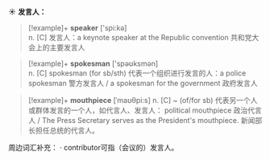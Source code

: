 ☀ <span class="category">**发言人：**</span> 
>[!example]+ <span class="vocabulary">**speaker**</span> ['spi:kə]  
> <span class="definition">n. [C] 发言人：</span>a keynote speaker at the Republic convention 共和党大会上的主要发言人

>[!example]+ <span class="vocabulary">**spokesman**</span> ['spəʊksmən]  
> <span class="definition">n. [C] spokesman (for sb/sth) 代表一个组织进行发言的人：</span>a police spokesman 警方发言人 / a spokesman for the government 政府发言人

>[!example]+ <span class="vocabulary">**mouthpiece**</span> [ˈmaʊθpi:s]
> <span class="definition">n. [C] ~ (of/for sb) 代表另一个人或群体发言的一个人，如代言人、发言人：</span> political mouthpiece 政治代言人 / The Press Secretary serves as the President's mouthpiece. 新闻部长担任总统的代言人。

周边词汇补充：
· contributor可指（会议的）发言人。